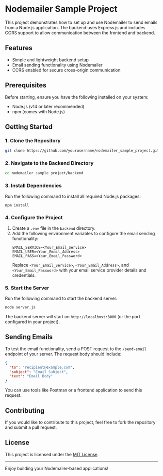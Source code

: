 # Nodemailer Sample Project

This project demonstrates how to set up and use Nodemailer to send emails from a Node.js application. The backend uses Express.js and includes CORS support to allow communication between the frontend and backend.

## Features
- Simple and lightweight backend setup
- Email sending functionality using Nodemailer
- CORS enabled for secure cross-origin communication

## Prerequisites
Before starting, ensure you have the following installed on your system:
- Node.js (v14 or later recommended)
- npm (comes with Node.js)

## Getting Started

### 1. Clone the Repository
```bash
git clone https://github.com/yourusername/nodemailer_sample_project.git
```

### 2. Navigate to the Backend Directory
```bash
cd nodemailer_sample_project/backend
```

### 3. Install Dependencies
Run the following command to install all required Node.js packages:
```bash
npm install
```

### 4. Configure the Project
1. Create a `.env` file in the `backend` directory.
2. Add the following environment variables to configure the email sending functionality:
   ```env
   EMAIL_SERVICE=<Your_Email_Service>
   EMAIL_USER=<Your_Email_Address>
   EMAIL_PASS=<Your_Email_Password>
   ```
   Replace `<Your_Email_Service>`, `<Your_Email_Address>`, and `<Your_Email_Password>` with your email service provider details and credentials.

### 5. Start the Server
Run the following command to start the backend server:
```bash
node server.js
```

The backend server will start on `http://localhost:3000` (or the port configured in your project).

## Sending Emails
To test the email functionality, send a POST request to the `/send-email` endpoint of your server. The request body should include:
```json
{
  "to": "recipient@example.com",
  "subject": "Email Subject",
  "text": "Email Body"
}
```
You can use tools like Postman or a frontend application to send this request.

## Contributing
If you would like to contribute to this project, feel free to fork the repository and submit a pull request.

## License
This project is licensed under the [MIT License](LICENSE).

---

Enjoy building your Nodemailer-based applications!
